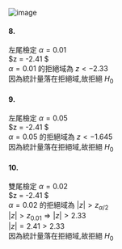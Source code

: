 ![image](https://github.com/user-attachments/assets/1eca69d9-c339-4295-a69f-37a1a912ae58)

#### 8.  
左尾檢定 $\alpha = 0.01$  
$z = -2.41 $  
$\alpha = 0.01$ 的拒絕域為 $z<-2.33$  
因為統計量落在拒絕域,故拒絕 $H_0$  

#### 9.  
左尾檢定 $\alpha = 0.05$  
$z = -2.41 $  
$\alpha = 0.05$ 的拒絕域為 $z<-1.645$  
因為統計量落在拒絕域,故拒絕 $H_0$  

#### 10.  
雙尾檢定 $\alpha = 0.02$  
$z = -2.41 $  
$\alpha = 0.02$ 的拒絕域為 $|z|>z_{\alpha/2}$  
$|z|>z_{0.01} \Rightarrow |z|>2.33$   
$|z|=2.41>2.33$  
因為統計量落在拒絕域,故拒絕 $H_0$  

